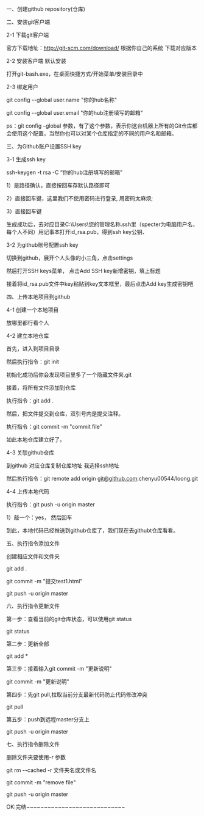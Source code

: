 一、创建github repository(仓库)

二、安装git客户端

2-1 下载git客户端

官方下载地址：http://git-scm.com/download/  根据你自己的系统 下载对应版本

2-2 安装客户端 默认安装

打开git-bash.exe，在桌面快捷方式/开始菜单/安装目录中

2-3 绑定用户

git config --global user.name "你的hub名称"

git config --global user.email "你的hub注册填写的邮箱"

ps：git config  –global 参数，有了这个参数，表示你这台机器上所有的Git仓库都会使用这个配置，当然你也可以对某个仓库指定的不同的用户名和邮箱。

三、为Github账户设置SSH key

3-1 生成ssh key

ssh-keygen -t rsa -C “你的hub注册填写的邮箱”

1）是路径确认，直接按回车存默认路径即可

2）直接回车键，这里我们不使用密码进行登录, 用密码太麻烦;

3）直接回车键

生成成功后，去对应目录C:\Users\您的管理名称\.ssh里（specter为电脑用户名，每个人不同）用记事本打开id_rsa.pub，得到ssh key公钥、

3-2 为github账号配置ssh key

切换到github，展开个人头像的小三角，点击settings

然后打开SSH keys菜单， 点击Add SSH key新增密钥，填上标题

接着将id_rsa.pub文件中key粘贴到key文本框里，最后点击Add key生成密钥吧

四、上传本地项目到github

4-1 创建一个本地项目

放哪里都行看个人

4-2 建立本地仓库

首先，进入到项目目录

然后执行指令：git init

初始化成功后你会发现项目里多了一个隐藏文件夹.git

接着，将所有文件添加到仓库

执行指令：git add .

然后，把文件提交到仓库，双引号内是提交注释。

执行指令：git commit -m "commit file"

如此本地仓库建立好了。

4-3 关联github仓库

到github 对应仓库复制仓库地址 我选择ssh地址

然后执行指令：git remote add origin git@github.com:chenyu00544/loong.git

4-4 上传本地代码

执行指令：git push -u origin master

1）敲一个：yes， 然后回车

到此，本地代码已经推送到github仓库了，我们现在去githubt仓库看看。

五、执行指令添加文件

创建相应文件和文件夹

git add .

git commit -m "提交test1.html"

git push -u origin master

六、执行指令更新文件

第一步：查看当前的git仓库状态，可以使用git status

git status

第二步：更新全部

git add *

第三步：接着输入git commit -m "更新说明"

git commit -m "更新说明"

第四步：先git pull,拉取当前分支最新代码防止代码修改冲突

git pull

第五步：push到远程master分支上

git push -u origin master

七、执行指令删除文件

删除文件夹要使用-r 参数


git rm --cached -r 文件夹名或文件名

git commit -m "remove file"

git push -u origin master

OK:完结~~~~~~~~~~~~~~~~~~~~~~~~~~~~